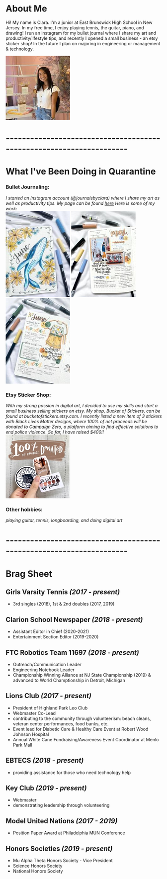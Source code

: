 # About Me

Hi! My name is Clara. I'm a junior at East Brunswick High School in New Jersey. In my free time, I enjoy playing tennis, the guitar, piano, and drawing! I run an instagram for my bullet journal where I share my art and productivity/lifestyle tips, and recently I opened a small business - an etsy sticker shop! In the future I plan on majoring in engineering or management & technology.

![](bioimage.jpg)<br/>
# --------------------------------------------------------------------<br/>

# What I've Been Doing in Quarantine 
### Bullet Journaling:  <br/>
*I started an Instagram account (@journalsbyclara) where I share my art as well as productivity tips. My page can be found [here](https://www.instagram.com/journalsbyclara) Here is some of my work:*<br/>
![](junecover.jpg) ![](pic1.jpg) ![](pic2.jpg) <br/>
### Etsy Sticker Shop: <br/>
*With my strong passion in digital art, I decided to use my skills and start a small business selling stickers on etsy. My shop, Bucket of Stickers, can be found at bucketofstickers.etsy.com. I recently listed a new item of 3 stickers with Black Lives Matter designs, where 100% of net proceeds will be donated to Campaign Zero, a platform aiming to find effective solutions to end police violence. So far, I have raised $400!!*<br/>
![](stickerscover.jpg)<br/>
### Other hobbies:<br/>
*playing guitar, tennis, longboarding, and doing digital art*<br/>

# --------------------------------------------------------------------<br/>
# Brag Sheet
## Girls Varsity Tennis *(2017 - present)*<br/>
 - 3rd singles (2018), 1st & 2nd doubles (2017, 2019)<br/>
 
## Clarion School Newspaper *(2018 - present)*<br/>
 - Assistant Editor in Chief (2020-2021)<br/>
 - Entertainment Section Editor (2019-2020)
 
## FTC Robotics Team 11697 *(2018 - present)*<br/>
 - Outreach/Communication Leader<br/>
 - Engineering Notebook Leader<br/>
 - Championship Winning Alliance at NJ State Championship (2019) & advanced to World Champtionship in Detroit, Michigan<br/>
 
## Lions Club *(2017 - present)* <br/>
 - President of Highland Park Leo Club<br/>
 - Webmaster Co-Lead<br/>
 - contributing to the community through volunteerism: beach cleans, veteran center performances, food banks, etc.
 - Event lead for Diabetic Care & Healthy Care Event at Robert Wood Johnson Hospital<br/>
 - Annual White Cane Fundraising/Awareness Event Coordinator at Menlo Park Mall<br/>
 
## EBTECS *(2018 - present)* <br/>
 - providing assistance for those who need technology help<br/>
 
## Key Club *(2019 - present)* <br/>
 - Webmaster<br/>
 - demonstrating leadership through volunteering<br/>
 
## Model United Nations *(2017 - 2019)* <br/>
 - Position Paper Award at Philadelphia MUN Conference<br/>
 
## Honors Societies *(2019 - present)* <br/>
 - Mu Alpha Theta Honors Society - Vice President
 - Science Honors Society
 - National Honors Society




